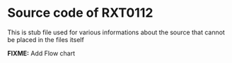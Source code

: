 # Source code of RXT0112

This is stub file used for various informations about the source that cannot be placed in the files itself

**FIXME:** Add Flow chart